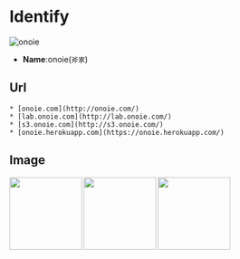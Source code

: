 # Identify
![onoie](http://rawgit.com/onoie/identify/master/onoie.gif)
 * **Name**:onoie(`斧家`)

## Url
	* [onoie.com](http://onoie.com/)
	* [lab.onoie.com](http://lab.onoie.com/)
	* [s3.onoie.com](http://s3.onoie.com/)
	* [onoie.herokuapp.com](https://onoie.herokuapp.com/)

## Image
<img src="http://rawgit.com/onoie/identify/master/peek.gif" align="left" height="128"/>
<img src="http://rawgit.com/onoie/identify/master/28139976.png" align="left" height="128"/>
<img src="http://transassist.github.io/TransAssist.gif" align="left" height="128"/><br/>

